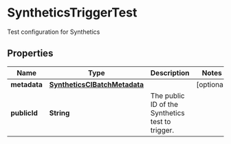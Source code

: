 

# SyntheticsTriggerTest

Test configuration for Synthetics

## Properties

Name | Type | Description | Notes
------------ | ------------- | ------------- | -------------
**metadata** | [**SyntheticsCIBatchMetadata**](SyntheticsCIBatchMetadata.md) |  |  [optional]
**publicId** | **String** | The public ID of the Synthetics test to trigger. | 



